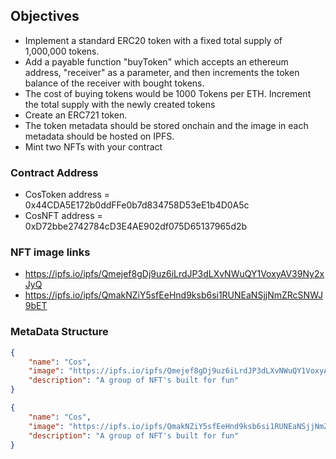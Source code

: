 ## Objectives

- Implement a standard ERC20 token with a fixed total supply of 1,000,000 tokens. 
- Add a payable function "buyToken" which accepts an ethereum address, "receiver" as a parameter, and then increments the token balance of the receiver with bought tokens.  
- The cost of buying tokens would be 1000 Tokens per ETH. Increment the total supply with the newly created tokens
- Create an ERC721 token. 
- The token metadata should be stored onchain and the image in each metadata should be hosted on IPFS. 
- Mint two NFTs with your contract

### Contract Address
- CosToken address = 0x44CDA5E172b0ddFFe0b7d834758D53eE1b4D0A5c
- CosNFT address = 0xD72bbe2742784cD3E4AE902df075D65137965d2b

### NFT image links
- https://ipfs.io/ipfs/Qmejef8gDj9uz6iLrdJP3dLXvNWuQY1VoxyAV39Ny2xJyQ
- https://ipfs.io/ipfs/QmakNZiY5sfEeHnd9ksb6si1RUNEaNSjjNmZRcSNWJ9bET

### MetaData Structure
```JSON
{
    "name": "Cos",
    "image": "https://ipfs.io/ipfs/Qmejef8gDj9uz6iLrdJP3dLXvNWuQY1VoxyAV39Ny2xJyQ",
    "description": "A group of NFT's built for fun"
}

{
    "name": "Cos",
    "image": "https://ipfs.io/ipfs/QmakNZiY5sfEeHnd9ksb6si1RUNEaNSjjNmZRcSNWJ9bET",
    "description": "A group of NFT's built for fun"
}
```

